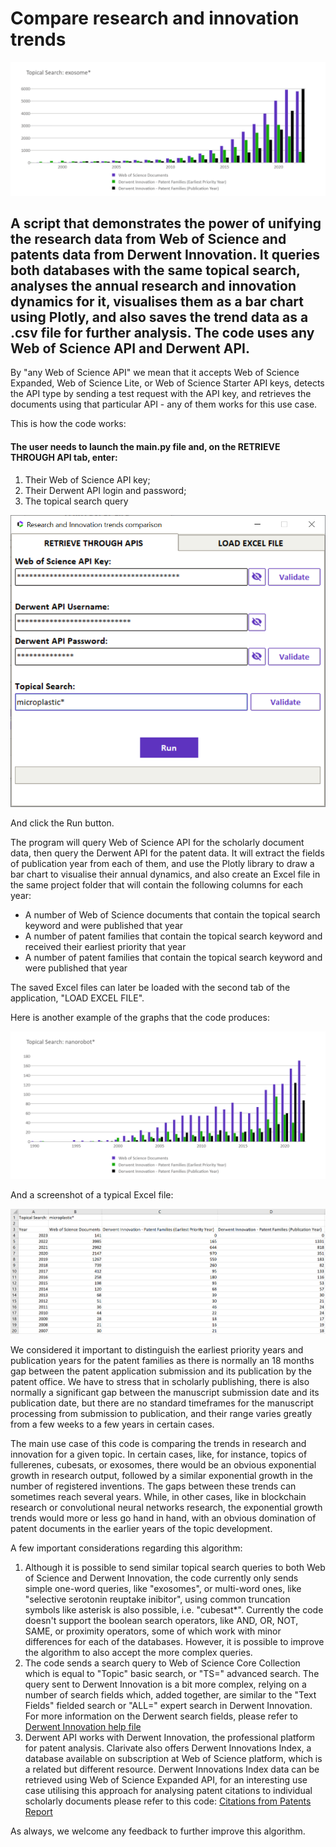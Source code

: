 # Compare research and innovation trends

![Exosomes](screenshots/Exosomes.png)


## A script that demonstrates the power of unifying the research data from Web of Science and patents data from Derwent Innovation. It queries both databases with the same topical search, analyses the annual research and innovation dynamics for it, visualises them as a bar chart using Plotly, and also saves the trend data as a .csv file for further analysis. The code uses any Web of Science API and Derwent API.

By "any Web of Science API" we mean that it accepts Web of Science Expanded, Web of Science Lite, or Web of Science Starter API keys, detects the API type by sending a test request with the API key, and retrieves the documents using that particular API - any of them works for this use case.

This is how the code works:

#### The user needs to launch the main.py file and, on the RETRIEVE THROUGH API tab, enter:
1. Their Web of Science API key;
2. Their Derwent API login and password;
3. The topical search query

![Screenshot](screenshots/GUI.png)

And click the Run button.

The program will query Web of Science API for the scholarly document data, then query the Derwent API for the patent data. It will extract the fields of publication year from each of them, and use the Plotly library to draw a bar chart to visualise their annual dynamics, and also create an Excel file in the same project folder that will contain the following columns for each year:
- A number of Web of Science documents that contain the topical search keyword and were published that year
- A number of patent families that contain the topical search keyword and received their earliest priority that year
- A number of patent families that contain the topical search keyword and were published that year

The saved Excel files can later be loaded with the second tab of the application, "LOAD EXCEL FILE".

Here is another example of the graphs that the code produces:

![Nanorobots](screenshots/Nanorobots.png)

And a screenshot of a typical Excel file:

![excel_screenshot](screenshots/excel_screenshot.png?raw=true)

We considered it important to distinguish the earliest priority years and publication years for the patent families as there is normally an 18 months gap between the patent application submission and its publication by the patent office. We have to stress that in scholarly publishing, there is also normally a significant gap between the manuscript submission date and its publication date, but there are no standard timeframes for the manuscript processing from submission to publication, and their range varies greatly from a few weeks to a few years in certain cases.

The main use case of this code is comparing the trends in research and innovation for a given topic. In certain cases, like, for instance, topics of fullerenes, cubesats, or exosomes, there would be an obvious exponential growth in research output, followed by a similar exponential growth in the number of registered inventions. The gaps between these trends can sometimes reach several years. While, in other cases, like in blockchain research or convolutional neural networks research, the exponential growth trends would more or less go hand in hand, with an obvious domination of patent documents in the earlier years of the topic development.


A few important considerations regarding this algorithm:
1. Although it is possible to send similar topical search queries to both Web of Science and Derwent Innovation, the code currently only sends simple one-word queries, like "exosomes", or multi-word ones, like "selective serotonin reuptake inibitor", using common truncation symbols like asterisk is also possible, i.e. "cubesat*". Currently the code doesn't support the boolean search operators, like AND, OR, NOT, SAME, or proximity operators, some of which work with minor differences for each of the databases. However, it is possible to improve the algorithm to also accept the more complex queries.
2. The code sends a search query to Web of Science Core Collection which is equal to "Topic" basic search, or "TS=" advanced search. The query sent to Derwent Innovation is a bit more complex, relying on a number of search fields which, added together, are similar to the "Text Fields" fielded search or "ALL=" expert search in Derwent Innovation. For more information on the Derwent search fields, please refer to [Derwent Innovation help file]( https://www.derwentinnovation.com/tip-innovation/support/help/patent_fields.htm#all_text_fields)
3. Derwent API works with Derwent Innovation, the professional platform for patent analysis. Clarivate also offers Derwent Innovations Index, a database available on subscription at Web of Science platform, which is a related but different resource. Derwent Innovations Index data can be retrieved using Web of Science Expanded API, for an interesting use case utilising this approach for analysing patent citations to individual scholarly documents please refer to this code: [Citations from Patents Report](/../main/citations_from_patents)

As always, we welcome any feedback to further improve this algorithm.
